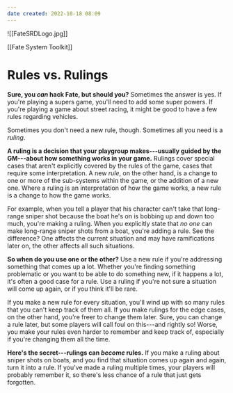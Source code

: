 ```yaml
---
date created: 2022-10-18 08:09
---
```


![[FateSRDLogo.jpg]]

[[Fate System Toolkit]]

# Rules vs. Rulings

**Sure, you _can_ hack Fate, but should you?** Sometimes the answer is yes. If you're playing a supers game, you'll need to add some super powers. If you're playing a game about street racing, it might be good to have a few rules regarding vehicles.

Sometimes you don't need a new rule, though. Sometimes all you need is a _ruling_.

**A ruling is a decision that your playgroup makes---usually guided by the GM---about how something works in your game.** Rulings cover special cases that aren't explicitly covered by the rules of the game, cases that require some interpretation. A new _rule_, on the other hand, is a change to one or more of the sub-systems within the game, or the addition of a new one. Where a ruling is an interpretation of how the game works, a new rule is a change to how the game works.

For example, when you tell a player that his character can't take that long-range sniper shot because the boat he's on is bobbing up and down too much, you're making a ruling. When you explicitly state that _no one_ can make long-range sniper shots from a boat, you're adding a rule. See the difference? One affects the current situation and may have ramifications later on, the other affects all such situations.

**So when do you use one or the other?** Use a new rule if you're addressing something that comes up a lot. Whether you're finding something problematic or you want to be able to do something new, if it happens a lot, it's often a good case for a rule. Use a ruling if you're not sure a situation will come up again, or if you think it'll be rare.

If you make a new rule for every situation, you'll wind up with so many rules that you can't keep track of them all. If you make rulings for the edge cases, on the other hand, you're freer to change them later. Sure, you can change a rule later, but some players will call foul on
this---and rightly so! Worse, you make your rules even harder to remember and keep track of, especially if you're changing them all the time.

**Here's the secret---rulings can _become_ rules.** If you make a ruling about sniper shots on boats, and you find that situation comes up again and again, turn it into a rule. If you've made a ruling multiple times, your players will probably remember it, so there's less chance of a rule that just gets forgotten.


